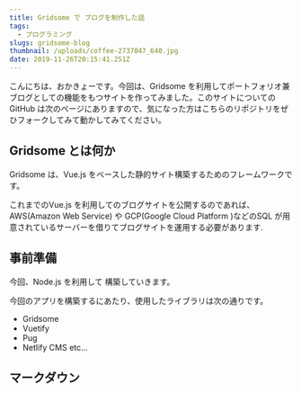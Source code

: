 ```yaml
---
title: Gridsome で ブログを制作した話
tags:
  - プログラミング
slugs: gridsome-blog
thumbnail: /uploads/coffee-2737047_640.jpg
date: 2019-11-26T20:15:41.251Z
---
```

こんにちは、おかきょーです。今回は、Gridsome を利用してポートフォリオ兼ブログとしての機能をもつサイトを作ってみました。このサイトについてのGitHub は次のページにありますので、気になった方はこちらのリポジトリをぜひフォークしてみて動かしてみてください。

## Gridsome とは何か
Gridsome は、Vue.js をベースした静的サイト構築するためのフレームワークです。

これまでのVue.js を利用してのブログサイトを公開するのであれば、AWS(Amazon Web Service) や GCP(Google Cloud Platform )などのSQL が用意されているサーバーを借りてブログサイトを運用する必要があります.




## 事前準備

今回、Node.js を利用して 構築していきます。

今回のアプリを構築するにあたり、使用したライブラリは次の通りです。

- Gridsome
- Vuetify
- Pug 
- Netlify CMS etc... 

## マークダウン
